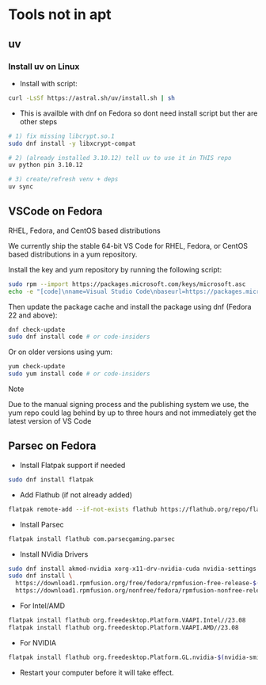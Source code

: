 # Tools not in apt

## uv

### Install uv on Linux

- Install with script:

```bash
curl -LsSf https://astral.sh/uv/install.sh | sh
```

- This is availble with dnf on Fedora so dont need install script but ther are other steps

```bash
# 1) fix missing libcrypt.so.1
sudo dnf install -y libxcrypt-compat

# 2) (already installed 3.10.12) tell uv to use it in THIS repo
uv python pin 3.10.12

# 3) create/refresh venv + deps
uv sync

```

## VSCode on Fedora

RHEL, Fedora, and CentOS based distributions

We currently ship the stable 64-bit VS Code for RHEL, Fedora, or CentOS based distributions in a yum repository.

Install the key and yum repository by running the following script:

```bash
sudo rpm --import https://packages.microsoft.com/keys/microsoft.asc
echo -e "[code]\nname=Visual Studio Code\nbaseurl=https://packages.microsoft.com/yumrepos/vscode\nenabled=1\nautorefresh=1\ntype=rpm-md\ngpgcheck=1\ngpgkey=https://packages.microsoft.com/keys/microsoft.asc" | sudo tee /etc/yum.repos.d/vscode.repo > /dev/null
```

Then update the package cache and install the package using dnf (Fedora 22 and above):

```bash
dnf check-update
sudo dnf install code # or code-insiders
```

Or on older versions using yum:

```bash
yum check-update
sudo yum install code # or code-insiders
```

Note

Due to the manual signing process and the publishing system we use, the yum repo could lag behind by up to three hours and not immediately get the latest version of VS Code

## Parsec on Fedora

- Install Flatpak support if needed

```bash
sudo dnf install flatpak
```

- Add Flathub (if not already added)

```bash
flatpak remote-add --if-not-exists flathub https://flathub.org/repo/flathub.flatpakrepo
```

- Install Parsec

```bash
flatpak install flathub com.parsecgaming.parsec
```

- Install NVidia Drivers

```bash
sudo dnf install akmod-nvidia xorg-x11-drv-nvidia-cuda nvidia-settings
sudo dnf install \
  https://download1.rpmfusion.org/free/fedora/rpmfusion-free-release-$(rpm -E %fedora).noarch.rpm \
  https://download1.rpmfusion.org/nonfree/fedora/rpmfusion-nonfree-release-$(rpm -E %fedora).noarch.rpm
```

- For Intel/AMD

```bash
flatpak install flathub org.freedesktop.Platform.VAAPI.Intel//23.08
flatpak install flathub org.freedesktop.Platform.VAAPI.AMD//23.08
```

- For NVIDIA

```bash
flatpak install flathub org.freedesktop.Platform.GL.nvidia-$(nvidia-smi --query-gpu=driver_version --format=csv,noheader)//23.08
```

- Restart your computer before it will take effect.
